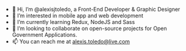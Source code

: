 - 👋 Hi, I’m @alexisjtoledo, a Front-End Developer & Graphic Designer
- 👀 I’m interested in mobile app and web development
- 🌱 I’m currently learning Redux, NodeJS and Sass
- 💞️ I’m looking to collaborate on open-source projects for Open Government Applications.
- 📫 You can reach me at alexis.toledo@live.com
